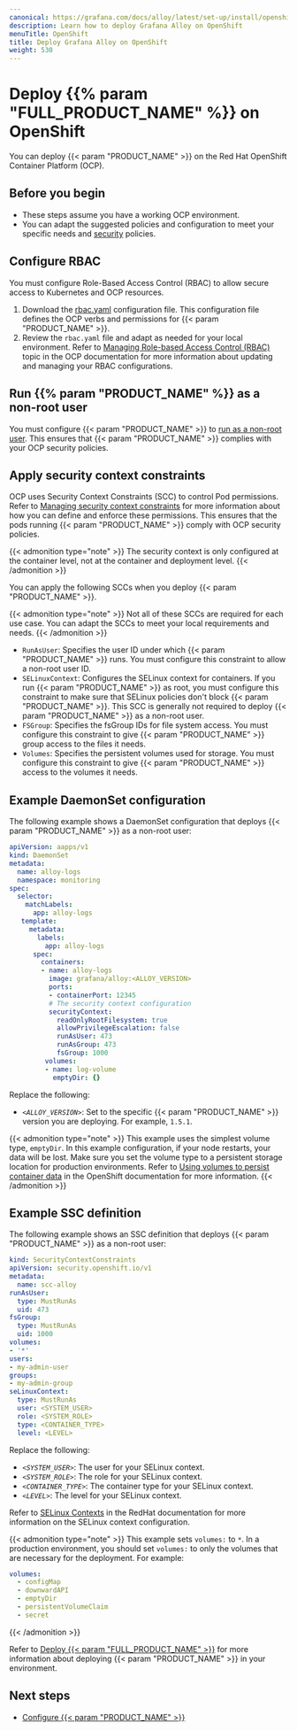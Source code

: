 ```yaml
---
canonical: https://grafana.com/docs/alloy/latest/set-up/install/openshift/
description: Learn how to deploy Grafana Alloy on OpenShift
menuTitle: OpenShift
title: Deploy Grafana Alloy on OpenShift
weight: 530
---
```


# Deploy {{% param "FULL_PRODUCT_NAME" %}} on OpenShift

You can deploy {{< param "PRODUCT_NAME" >}} on the Red Hat OpenShift Container Platform (OCP).

## Before you begin

* These steps assume you have a working OCP environment.
* You can adapt the suggested policies and configuration to meet your specific needs and [security][] policies.

## Configure RBAC

You must configure Role-Based Access Control (RBAC) to allow secure access to Kubernetes and OCP resources.

1. Download the [rbac.yaml][] configuration file. This configuration file defines the OCP verbs and permissions for {{< param "PRODUCT_NAME" >}}.
1. Review the `rbac.yaml` file and adapt as needed for your local environment. Refer to [Managing Role-based Access Control (RBAC)][rbac] topic in the OCP documentation for more information about updating and managing your RBAC configurations.

## Run {{% param "PRODUCT_NAME" %}} as a non-root user

You must configure {{< param "PRODUCT_NAME" >}} to [run as a non-root user][nonroot].
This ensures that {{< param "PRODUCT_NAME" >}} complies with your OCP security policies.

## Apply security context constraints

OCP uses Security Context Constraints (SCC) to control Pod permissions.
Refer to [Managing security context constraints][scc] for more information about how you can define and enforce these permissions.
This ensures that the pods running {{< param "PRODUCT_NAME" >}} comply with OCP security policies.

{{< admonition type="note" >}}
The security context is only configured at the container level, not at the container and deployment level.
{{< /admonition >}}

You can apply the following SCCs when you deploy {{< param "PRODUCT_NAME" >}}.

{{< admonition type="note" >}}
Not all of these SCCs are required for each use case.
You can adapt the SCCs to meet your local requirements and needs.
{{< /admonition >}}

* `RunAsUser`: Specifies the user ID under which {{< param "PRODUCT_NAME" >}} runs.
  You must configure this constraint to allow a non-root user ID.
* `SELinuxContext`: Configures the SELinux context for containers.
  If you run {{< param "PRODUCT_NAME" >}} as root, you must configure this constraint to make sure that SELinux policies don't block {{< param "PRODUCT_NAME" >}}.
  This SCC is generally not required to deploy {{< param "PRODUCT_NAME" >}} as a non-root user.
* `FSGroup`: Specifies the fsGroup IDs for file system access.
  You must configure this constraint to give {{< param "PRODUCT_NAME" >}} group access to the files it needs.
* `Volumes`: Specifies the persistent volumes used for storage.
  You must configure this constraint to give {{< param "PRODUCT_NAME" >}} access to the volumes it needs.

## Example DaemonSet configuration

The following example shows a DaemonSet configuration that deploys {{< param "PRODUCT_NAME" >}} as a non-root user:

```yaml
apiVersion: aapps/v1
kind: DaemonSet
metadata:
  name: alloy-logs
  namespace: monitoring
spec:
  selector:
    matchLabels:
      app: alloy-logs
   template:
     metadata:
       labels:
         app: alloy-logs
      spec:
        containers:
        - name: alloy-logs
          image: grafana/alloy:<ALLOY_VERSION>
          ports:
          - containerPort: 12345
          # The security context configuration
          securityContext:
            readOnlyRootFilesystem: true
            allowPrivilegeEscalation: false
            runAsUser: 473
            runAsGroup: 473
            fsGroup: 1000
         volumes:
         - name: log-volume
           emptyDir: {}
```

Replace the following:

* _`<ALLOY_VERSION>`_: Set to the specific {{< param "PRODUCT_NAME" >}} version you are deploying. For example, `1.5.1`.

{{< admonition type="note" >}}
This example uses the simplest volume type, `emptyDir`. In this example configuration, if your node restarts, your data will be lost. Make sure you set the volume type to a persistent storage location for production environments. Refer to [Using volumes to persist container data](https://docs.openshift.com/container-platform/4.8/nodes/containers/nodes-containers-volumes.html) in the OpenShift documentation for more information.
{{< /admonition >}}

## Example SSC definition

The following example shows an SSC definition that deploys {{< param "PRODUCT_NAME" >}} as a non-root user:

```yaml
kind: SecurityContextConstraints
apiVersion: security.openshift.io/v1
metadata:
  name: scc-alloy
runAsUser:
  type: MustRunAs
  uid: 473
fsGroup:
  type: MustRunAs
  uid: 1000
volumes: 
- '*'
users:
- my-admin-user
groups:
- my-admin-group
seLinuxContext:
  type: MustRunAs
  user: <SYSTEM_USER>
  role: <SYSTEM_ROLE>
  type: <CONTAINER_TYPE>
  level: <LEVEL>
```

Replace the following:

* _`<SYSTEM_USER>`_: The user for your SELinux context.
* _`<SYSTEM_ROLE>`_: The role for your SELinux context.
* _`<CONTAINER_TYPE>`_: The container type for your SELinux context.
* _`<LEVEL>`_: The level  for your SELinux context.

Refer to [SELinux Contexts][selinux] in the RedHat documentation for more information on the SELinux context configuration.

{{< admonition type="note" >}}
This example sets `volumes:` to `*`. In a production environment, you should set `volumes:` to only the volumes that are necessary for the deployment. For example:

```yaml
volumes:
  - configMap
  - downwardAPI
  - emptyDir
  - persistentVolumeClaim
  - secret 
```

{{< /admonition >}}

Refer to [Deploy {{< param "FULL_PRODUCT_NAME" >}}][deploy] for more information about deploying {{< param "PRODUCT_NAME" >}} in your environment.

## Next steps

* [Configure {{< param "PRODUCT_NAME" >}}][Configure]

[rbac.yaml]: https://github.com/grafana/alloy/blob/main/operations/helm/charts/alloy/templates/rbac.yaml
[rbac]: https://docs.openshift.com/container-platform/3.11/admin_guide/manage_rbac.html
[security]: https://grafana.com/docs/grafana-cloud/monitor-infrastructure/kubernetes-monitoring/configuration/troubleshooting/#openshift-support
[nonroot]: ../../../configure/nonroot/
[scc]: https://docs.openshift.com/container-platform/latest/authentication/managing-security-context-constraints.html
[Configure]: ../../../configure/linux/
[deploy]: ../../deploy/
[selinux]: https://docs.redhat.com/en/documentation/red_hat_enterprise_linux/6/html/security-enhanced_linux/chap-security-enhanced_linux-selinux_contexts#chap-Security-Enhanced_Linux-SELinux_Contexts
